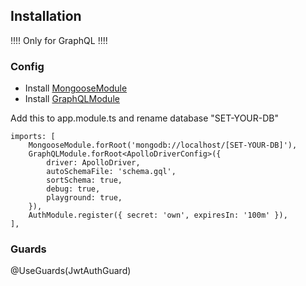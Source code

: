 ## Installation

!!!! Only for GraphQL !!!!

### Config 
 - Install [MongooseModule]('https://docs.nestjs.com/techniques/mongodb')
 - Install [GraphQLModule]('https://docs.nestjs.com/graphql/quick-start#installation')

Add this to app.module.ts and rename database "SET-YOUR-DB"

```
imports: [
    MongooseModule.forRoot('mongodb://localhost/[SET-YOUR-DB]'),
    GraphQLModule.forRoot<ApolloDriverConfig>({
        driver: ApolloDriver,
        autoSchemaFile: 'schema.gql',
        sortSchema: true,
        debug: true,
        playground: true,
    }),
    AuthModule.register({ secret: 'own', expiresIn: '100m' }),
],
```

### Guards
@UseGuards(JwtAuthGuard)
